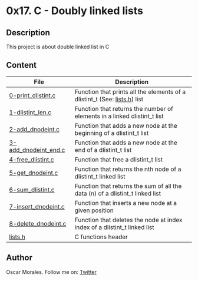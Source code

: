 # 0x17. C - Doubly linked lists

## Description

This project is about double linked list in C

## Content

| File | Description |
| --- | --- |
| [0-print_dlistint.c](./0-print_dlistint.c) | Function that prints all the elements of a dlistint_t (See: [lists.h](./lists.h)) list |
| [1-dlistint_len.c](./1-dlistint_len.c) | Function that returns the number of elements in a linked dlistint_t list |
| [2-add_dnodeint.c](./2-add_dnodeint.c) | Function that adds a new node at the beginning of a dlistint_t list |
| [3-add_dnodeint_end.c](./3-add_dnodeint_end.c) | Function that adds a new node at the end of a dlistint_t list |
| [4-free_dlistint.c](./4-free_dlistint.c) | Function that free a dlistint_t list |
| [5-get_dnodeint.c](./5-get_dnodeint.c) | Function that returns the nth node of a dlistint_t linked list |
| [6-sum_dlistint.c](./6-sum_dlistint.c) | Function that returns the sum of all the data (n) of a dlistint_t linked list |
| [7-insert_dnodeint.c](./7-insert_dnodeint.c) | Function that inserts a new node at a given position |
| [8-delete_dnodeint.c](./8-delete_dnodeint.c) | Function that deletes the node at index index of a dlistint_t linked list |
| [lists.h](./lists.h) | C functions header |

## Author

Oscar Morales. Follow me on: [Twitter](https://twitter.com/oi_moralest)